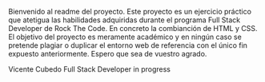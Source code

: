 Bienvenido al readme del proyecto.
Este proyecto es un ejercicio práctico que atetigua las habilidades adquiridas durante el programa Full Stack Developer de Rock The Code. En concreto la combianción de HTML y CSS.
El objetivo del proyecto es meramente académico y en ningún caso se pretende plagiar o duplicar el entorno web de referencia con el único fin expuesto anteriormente.
Espero que sea de vuestro agrado.

Vicente Cubedo 
Full Stack Developer in progress
